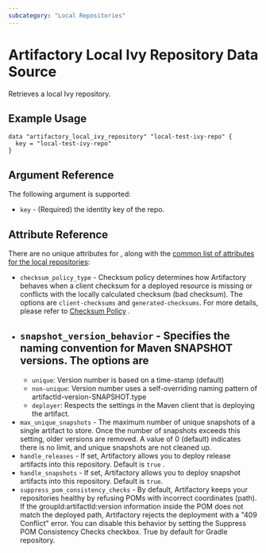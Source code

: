 ```yaml
---
subcategory: "Local Repositories"
---
```


# Artifactory Local Ivy Repository Data Source

Retrieves a local Ivy repository.

## Example Usage

```hcl
data "artifactory_local_ivy_repository" "local-test-ivy-repo" {
  key = "local-test-ivy-repo"
}
```

## Argument Reference

The following argument is supported:

* `key` - (Required) the identity key of the repo.

## Attribute Reference

There are no unique attributes for , along with the [common list of attributes for the local repositories](local.md):

* `checksum_policy_type` - Checksum policy determines how Artifactory behaves when a client checksum for a deployed
  resource is missing or conflicts with the locally calculated checksum (bad checksum). The options are
  `client-checksums` and `generated-checksums`. For more details, please refer
  to [Checksum Policy](https://www.jfrog.com/confluence/display/JFROG/Local+Repositories#LocalRepositories-ChecksumPolicy)
  .
* `snapshot_version_behavior` - Specifies the naming convention for Maven SNAPSHOT versions. The options are
  -
  * `unique`: Version number is based on a time-stamp (default)
  * `non-unique`: Version number uses a self-overriding naming pattern of artifactId-version-SNAPSHOT.type
  * `deployer`: Respects the settings in the Maven client that is deploying the artifact.
* `max_unique_snapshots` - The maximum number of unique snapshots of a single artifact to store. Once the number of
  snapshots exceeds this setting, older versions are removed. A value of 0 (default) indicates there is no limit, and
  unique snapshots are not cleaned up.
* `handle_releases` - If set, Artifactory allows you to deploy release artifacts into this repository. Default is `true`
  .
* `handle_snapshots` - If set, Artifactory allows you to deploy snapshot artifacts into this repository. Default
  is `true`.
* `suppress_pom_consistency_checks` - By default, Artifactory keeps your repositories healthy by refusing POMs with
  incorrect coordinates (path). If the groupId:artifactId:version information inside the POM does not match the deployed
  path, Artifactory rejects the deployment with a "409 Conflict" error. You can disable this behavior by setting the
  Suppress POM Consistency Checks checkbox. True by default for Gradle repository.
